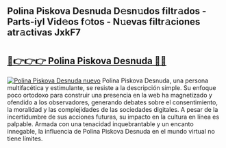 ## Polina Piskova Desnuda D𝚎sn𝚞dos filtr𝚊dos - Parts-iyI Vid𝚎os f𝚘tos - N𝚞evas filtr𝚊ciones atr𝚊ctivas JxkF7

# <h2><a href="http://mb72fqk.tromn.icu/?c=Polina+Piskova+Desnuda">🔗👉👉👉 Polina Piskova Desnuda 🔗🔗</a></h2>

[![Polina Piskova Desnuda nuevo](https://i.imgur.com/pEAQMta.gif)](http://mb72fqk.tromn.icu/?c=Polina+Piskova+Desnuda)
Polina Piskova Desnuda, una persona multifacética y estimulante, se resiste a la descripción simple. Su enfoque poco ortodoxo para construir una presencia en la web ha magnetizado y ofendido a los observadores, generando debates sobre el consentimiento, la moralidad y las complejidades de las sociedades digitales. A pesar de la incertidumbre de sus acciones futuras, su impacto en la cultura en línea es palpable. Armada con una tenacidad inquebrantable y un encanto innegable, la influencia de Polina Piskova Desnuda en el mundo virtual no tiene límites.
